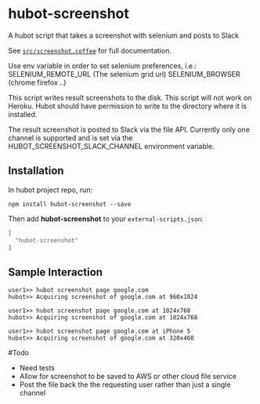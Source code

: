 # hubot-screenshot

A hubot script that takes a screenshot with selenium and posts to Slack

See [`src/screenshot.coffee`](src/screenshot.coffee) for full documentation.

Use env variable in order to set selenium preferences, i.e.:
   SELENIUM_REMOTE_URL (The selenium grid url)
   SELENIUM_BROWSER (chrome firefox ..)

This script writes result screenshots to the disk. This script will not work on Heroku. Hubot should have permission
to write to the directory where it is installed.

The result screenshot is posted to Slack via the file API. Currently only one channel is supported and is set
via the HUBOT_SCREENSHOT_SLACK_CHANNEL environment variable.

## Installation

In hubot project repo, run:

`npm install hubot-screenshot --save`

Then add **hubot-screenshot** to your `external-scripts.json`:

```json
[
  "hubot-screenshot"
]
```

## Sample Interaction

```
user1>> hubot screenshot page google.com
hubot>> Acquiring screenshot of google.com at 960x1024

user1>> hubot screenshot page google.com at 1024x768
hubot>> Acquiring screenshot of google.com at 1024x768

user1>> hubot screenshot page google.com at iPhone 5
hubot>> Acquiring screenshot of google.com at 320x460
```

#Todo

- Need tests
- Allow for screenshot to be saved to AWS or other cloud file service
- Post the file back the the requesting user rather than just a single channel
